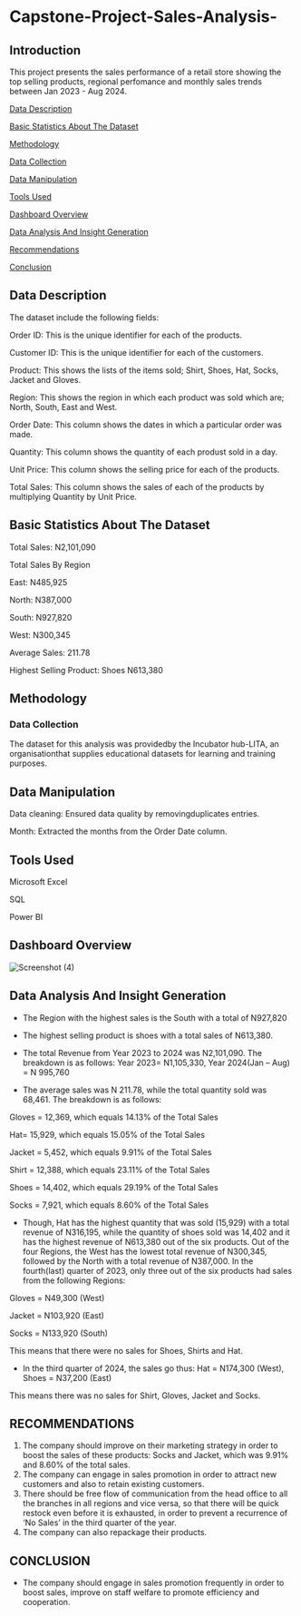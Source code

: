 # Capstone-Project-Sales-Analysis-


## Introduction

This project presents the sales performance of a retail store showing the top selling products, regional perfomance and monthly sales trends between Jan 2023 - Aug 2024.

[ Data Description](#data-description)

[ Basic Statistics About The Dataset](#basic-sattistics-about-the-dataset)

[Methodology](#methodology)

[Data Collection](#data-collection)

[ Data Manipulation](#data-manipulation)

[Tools Used ](#tools-used)

[Dashboard Overview](#dashboard-overview)

[Data Analysis And Insight Generation](#data-analysis-and-insight-generation)

[Recommendations](#Recommendations)

[Conclusion](#Conclusion)


## Data Description
The dataset include the following fields:

Order ID: This is the unique identifier for each of the products.

Customer ID: This is the unique identifier for each of the customers.

Product: This shows the lists of the items sold; Shirt, Shoes, Hat,  Socks, Jacket and Gloves.

Region: This shows the region in which each product was sold which are; North, South, East and West.

Order Date: This column shows the dates in which a particular order was made.

Quantity: This column shows the quantity of each produst sold in a day.

Unit Price: This column shows the selling price for each of the products.

Total Sales: This column shows the sales of each of the products by multiplying Quantity by Unit Price.


## Basic Statistics About The Dataset

Total Sales: N2,101,090

Total Sales By Region

East: N485,925

North: N387,000

South: N927,820

West: N300,345

Average Sales: 211.78

Highest Selling Product: 
Shoes  N613,380

## Methodology

### Data Collection
The dataset for this analysis was providedby the Incubator hub-LITA, an organisationthat supplies educational datasets for learning and training purposes.

## Data Manipulation

Data cleaning:  Ensured data quality by removingduplicates entries.

Month: Extracted the months from the Order Date column.

## Tools Used 

Microsoft Excel

SQL

Power BI

## Dashboard Overview




![Screenshot (4)](https://github.com/user-attachments/assets/43785cbb-0f98-49ac-9171-fd6162eb2366)




## Data Analysis And Insight Generation

- The Region with the highest sales is the South with a total of N927,820

- The highest selling product is shoes with a total sales of N613,380.

- The total Revenue from Year 2023 to 2024 was N2,101,090. The breakdown is as follows:
   Year 2023= N1,105,330, 
   Year 2024(Jan – Aug) = N 995,760
- The average sales was N 211.78, while the total quantity sold was 68,461. The breakdown is as follows:
  
Gloves = 12,369, which equals 14.13% of the Total Sales

Hat= 15,929, which equals 15.05% of the Total Sales

Jacket = 5,452, which equals 9.91% of the Total Sales

Shirt = 12,388, which equals 23.11% of the Total Sales

Shoes = 14,402, which equals 29.19% of the Total Sales

Socks = 7,921, which equals 8.60% of the Total Sales

- Though, Hat has the highest quantity that was sold (15,929) with a total revenue of N316,195, while the quantity of shoes sold was 14,402 and it has the highest revenue of N613,380 out of the six products.
Out of the four Regions, the West has the lowest total revenue of N300,345, followed by the North with a total revenue of N387,000.
In the fourth(last) quarter of 2023, only three out of the six products had sales from the following Regions:
 
Gloves = N49,300 (West)

Jacket = N103,920 (East)

Socks = N133,920 (South)

This means that there were no sales for Shoes, Shirts and Hat.

- In the third quarter of 2024, the sales go thus:
Hat = N174,300 (West), 
Shoes = N37,200 (East)

This means there was no sales for Shirt, Gloves, Jacket and Socks.

## RECOMMENDATIONS
1.	The company should improve on their marketing strategy in order to boost the sales of these products: Socks and Jacket, which was 9.91% and 8.60% of the total sales.
2.	The company can engage in sales promotion in order to attract new customers and also to retain existing customers.
3.	There should be free flow of communication from the head office to all the branches in all regions and vice versa, so that there will be quick restock even before it is exhausted, in order to prevent a recurrence of ‘No Sales’ in the third quarter of the year.
4.	The company can also repackage their products.


## CONCLUSION
- The company should engage in sales promotion frequently in order to boost sales, improve on staff welfare to promote efficiency and cooperation.






